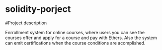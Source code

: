# solidity-porject

#Project description

Enrrollment system for online courses, where users you can see the courses offer and apply for a course and pay with Ethers. Also the system can emit certifications when the course conditions are acomplished.
